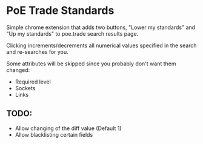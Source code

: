 ﻿# PoE Trade Standards
Simple chrome extension that adds two buttons, "Lower my standards" and "Up my standards" to poe.trade search results page.

Clicking increments/decrements all numerical values specified in the search and re-searches for you.

Some attributes will be skipped since you probably don't want them changed:
* Required level
* Sockets
* Links

## TODO:
* Allow changing of the diff value (Default 1)
* Allow blacklisting certain fields